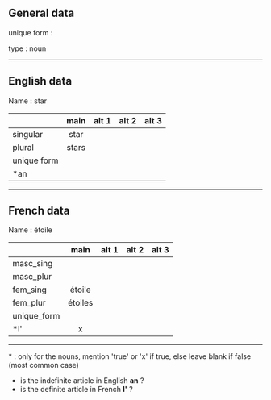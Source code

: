 ## General data

unique form :

type : noun

---

## English data

Name : star

|             | main  | alt 1 | alt 2 | alt 3 |
| :---------- | :---: | :---: | :---: | ----- |
| singular    | star  |       |       |       |
| plural      | stars |       |       |       |
| unique form |       |       |       |       |
| \*an        |       |       |       |       |

---

## French data

Name : étoile

|             |  main   | alt 1 | alt 2 | alt 3 |
| :---------- | :-----: | :---: | :---: | :---: |
| masc_sing   |         |       |       |       |
| masc_plur   |         |       |       |       |
| fem_sing    | étoile  |       |       |       |
| fem_plur    | étoiles |       |       |       |
| unique_form |         |       |       |       |
| \*l'        |    x    |       |       |       |

---

\* : only for the nouns, mention 'true' or 'x' if true, else leave blank if false (most common case)

- is the indefinite article in English **an** ?
- is the definite article in French **l'** ?
